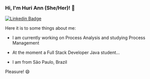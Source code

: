 ### Hi, I'm Huri Ann (She/Her)! 👋

[![Linkedin Badge](https://img.shields.io/badge/-LinkedIn-blue?style=flat-square&logo=Linkedin&logoColor=white&link=https://www.linkedin.com/in/fagnerpsantos/)](https://www.linkedin.com/in/www.linkedin.com/in/huri-hadlik/)

Here it is to some things about me:

- I am currently working on Process Analysis and studying Process Management

- At the moment a Full Stack Developer Java student...

- I am from São Paulo, Brazil

Pleasure! 😄
